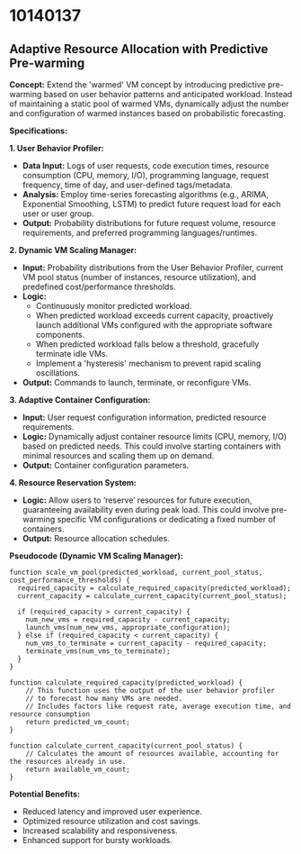 # 10140137

## Adaptive Resource Allocation with Predictive Pre-warming

**Concept:** Extend the 'warmed' VM concept by introducing predictive pre-warming based on user behavior patterns and anticipated workload. Instead of maintaining a static pool of warmed VMs, dynamically adjust the number and configuration of warmed instances based on probabilistic forecasting.

**Specifications:**

**1. User Behavior Profiler:**

*   **Data Input:** Logs of user requests, code execution times, resource consumption (CPU, memory, I/O), programming language, request frequency, time of day, and user-defined tags/metadata.
*   **Analysis:** Employ time-series forecasting algorithms (e.g., ARIMA, Exponential Smoothing, LSTM) to predict future request load for each user or user group.
*   **Output:**  Probability distributions for future request volume, resource requirements, and preferred programming languages/runtimes.

**2. Dynamic VM Scaling Manager:**

*   **Input:**  Probability distributions from the User Behavior Profiler, current VM pool status (number of instances, resource utilization), and predefined cost/performance thresholds.
*   **Logic:**
    *   Continuously monitor predicted workload.
    *   When predicted workload exceeds current capacity, proactively launch additional VMs configured with the appropriate software components.
    *   When predicted workload falls below a threshold, gracefully terminate idle VMs.
    *   Implement a 'hysteresis' mechanism to prevent rapid scaling oscillations.
*   **Output:**  Commands to launch, terminate, or reconfigure VMs.

**3. Adaptive Container Configuration:**

*   **Input:** User request configuration information, predicted resource requirements.
*   **Logic:** Dynamically adjust container resource limits (CPU, memory, I/O) based on predicted needs. This could involve starting containers with minimal resources and scaling them up on demand.
*   **Output:** Container configuration parameters.

**4.  Resource Reservation System:**

*   **Logic:** Allow users to ‘reserve’ resources for future execution, guaranteeing availability even during peak load. This could involve pre-warming specific VM configurations or dedicating a fixed number of containers.
*   **Output:** Resource allocation schedules.

**Pseudocode (Dynamic VM Scaling Manager):**

```
function scale_vm_pool(predicted_workload, current_pool_status, cost_performance_thresholds) {
  required_capacity = calculate_required_capacity(predicted_workload);
  current_capacity = calculate_current_capacity(current_pool_status);

  if (required_capacity > current_capacity) {
    num_new_vms = required_capacity - current_capacity;
    launch_vms(num_new_vms, appropriate_configuration);
  } else if (required_capacity < current_capacity) {
    num_vms_to_terminate = current_capacity - required_capacity;
    terminate_vms(num_vms_to_terminate);
  }
}

function calculate_required_capacity(predicted_workload) {
    // This function uses the output of the user behavior profiler
    // to forecast how many VMs are needed.
    // Includes factors like request rate, average execution time, and resource consumption
    return predicted_vm_count;
}

function calculate_current_capacity(current_pool_status) {
    // Calculates the amount of resources available, accounting for the resources already in use.
    return available_vm_count;
}
```

**Potential Benefits:**

*   Reduced latency and improved user experience.
*   Optimized resource utilization and cost savings.
*   Increased scalability and responsiveness.
*   Enhanced support for bursty workloads.